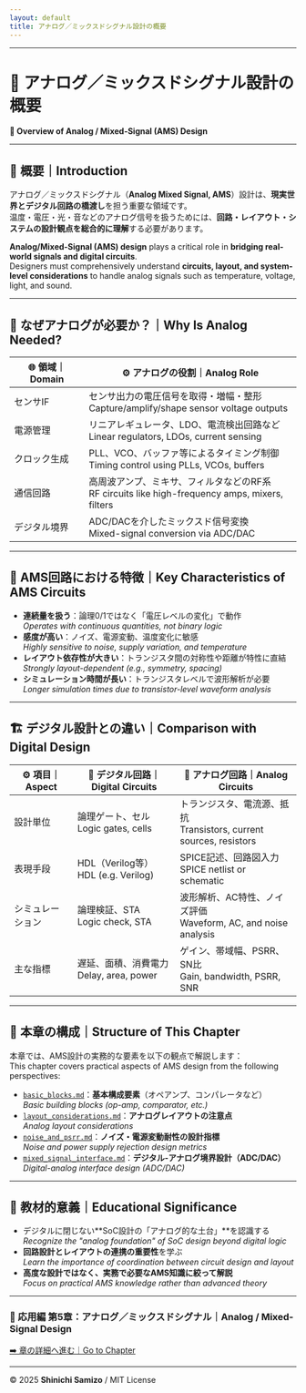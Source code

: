 ```yaml
---
layout: default
title: アナログ／ミックスドシグナル設計の概要
---
```


---

# 🧭 アナログ／ミックスドシグナル設計の概要  
**🧭 Overview of Analog / Mixed-Signal (AMS) Design**

---

## 📘 概要｜Introduction

アナログ／ミックスドシグナル（**Analog Mixed Signal, AMS**）設計は、**現実世界とデジタル回路の橋渡し**を担う重要な領域です。  
温度・電圧・光・音などのアナログ信号を扱うためには、**回路・レイアウト・システムの設計観点を総合的に理解**する必要があります。

**Analog/Mixed-Signal (AMS) design** plays a critical role in **bridging real-world signals and digital circuits**.  
Designers must comprehensively understand **circuits, layout, and system-level considerations** to handle analog signals such as temperature, voltage, light, and sound.

---

## 🔌 なぜアナログが必要か？｜Why Is Analog Needed?

| 🌐 **領域｜Domain** | ⚙️ **アナログの役割｜Analog Role** |
|-------------------|-------------------------------------|
| センサIF | センサ出力の電圧信号を取得・増幅・整形<br>Capture/amplify/shape sensor voltage outputs |
| 電源管理 | リニアレギュレータ、LDO、電流検出回路など<br>Linear regulators, LDOs, current sensing |
| クロック生成 | PLL、VCO、バッファ等によるタイミング制御<br>Timing control using PLLs, VCOs, buffers |
| 通信回路 | 高周波アンプ、ミキサ、フィルタなどのRF系<br>RF circuits like high-frequency amps, mixers, filters |
| デジタル境界 | ADC/DACを介したミックスド信号変換<br>Mixed-signal conversion via ADC/DAC |

---

## 🧩 AMS回路における特徴｜Key Characteristics of AMS Circuits

- **連続量を扱う**：論理0/1ではなく「電圧レベルの変化」で動作  
  *Operates with continuous quantities, not binary logic*
- **感度が高い**：ノイズ、電源変動、温度変化に敏感  
  *Highly sensitive to noise, supply variation, and temperature*
- **レイアウト依存性が大きい**：トランジスタ間の対称性や距離が特性に直結  
  *Strongly layout-dependent (e.g., symmetry, spacing)*
- **シミュレーション時間が長い**：トランジスタレベルで波形解析が必要  
  *Longer simulation times due to transistor-level waveform analysis*

---

## 🏗️ デジタル設計との違い｜Comparison with Digital Design

| ⚙️ **項目｜Aspect** | 🔲 **デジタル回路｜Digital Circuits** | 🔄 **アナログ回路｜Analog Circuits** |
|------------------|-------------------------------|-------------------------------|
| 設計単位 | 論理ゲート、セル<br>Logic gates, cells | トランジスタ、電流源、抵抗<br>Transistors, current sources, resistors |
| 表現手段 | HDL（Verilog等）<br>HDL (e.g. Verilog) | SPICE記述、回路図入力<br>SPICE netlist or schematic |
| シミュレーション | 論理検証、STA<br>Logic check, STA | 波形解析、AC特性、ノイズ評価<br>Waveform, AC, and noise analysis |
| 主な指標 | 遅延、面積、消費電力<br>Delay, area, power | ゲイン、帯域幅、PSRR、SN比<br>Gain, bandwidth, PSRR, SNR |

---

## 📘 本章の構成｜Structure of This Chapter

本章では、AMS設計の実務的な要素を以下の観点で解説します：  
This chapter covers practical aspects of AMS design from the following perspectives:

- [`basic_blocks.md`](./basic_blocks.md)：**基本構成要素**（オペアンプ、コンパレータなど）  
  *Basic building blocks (op-amp, comparator, etc.)*
- [`layout_considerations.md`](./layout_considerations.md)：**アナログレイアウトの注意点**  
  *Analog layout considerations*
- [`noise_and_psrr.md`](./noise_and_psrr.md)：**ノイズ・電源変動耐性の設計指標**  
  *Noise and power supply rejection design metrics*
- [`mixed_signal_interface.md`](./mixed_signal_interface.md)：**デジタル-アナログ境界設計（ADC/DAC）**  
  *Digital-analog interface design (ADC/DAC)*

---

## 🎯 教材的意義｜Educational Significance

- デジタルに閉じない**SoC設計の「アナログ的な土台」**を認識する  
  *Recognize the "analog foundation" of SoC design beyond digital logic*
- **回路設計とレイアウトの連携の重要性**を学ぶ  
  *Learn the importance of coordination between circuit design and layout*
- **高度な設計ではなく、実務で必要なAMS知識に絞って解説**  
  *Focus on practical AMS knowledge rather than advanced theory*

---

### 📘 応用編 第5章：アナログ／ミックスドシグナル｜Analog / Mixed-Signal Design  
[➡️ 章の詳細へ進む｜Go to Chapter](./README.md)

---

© 2025 **Shinichi Samizo** / MIT License
